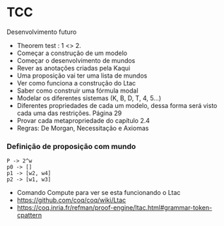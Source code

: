 # TCC


Desenvolvimento futuro 

- Theorem test : 1 <> 2. 
- Começar a construção de um modelo 
- Começar o desenvolvimento de mundos 
- Rever as anotações criadas pela Kaqui 
- Uma proposição vai ter uma lista de mundos 
- Ver como funciona a construção do Ltac 
- Saber como construir uma fórmula modal 
- Modelar os diferentes sistemas (K, B, D, T, 4, 5...) 
- Diferentes propriedades de cada um modelo, dessa forma
será visto cada uma das restrições. Página 29 
- Provar cada metapropriedade do capítulo 2.4 
- Regras: De Morgan, Necessitação e Axiomas 

### Definição de proposição com mundo

    P -> 2^w
    p0 -> []
    p1 -> [w2, w4]
    p2 -> [w1, w3]


- Comando Compute para ver se esta funcionando o Ltac 
- https://github.com/coq/coq/wiki/Ltac 
- https://coq.inria.fr/refman/proof-engine/ltac.html#grammar-token-cpattern 
